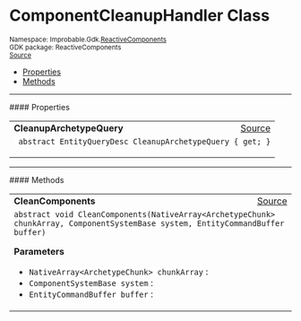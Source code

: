 
# ComponentCleanupHandler Class
<sup>
Namespace: Improbable.Gdk.<a href="{{urlRoot}}/api/reactive-components-index">ReactiveComponents</a><br/>
GDK package: ReactiveComponents<br/>
<a href="https://www.github.com/spatialos/gdk-for-unity/blob/84243525d98aff511e7aa1f7703c37347017e386/workers/unity/Packages/com.improbable.gdk.core/ReactiveComponents/CodegenAdapters/ComponentCleanupHandler.cs/#L6">Source</a>
<style>
a code {
                    padding: 0em 0.25em!important;
}
code {
                    background-color: #ffffff!important;
}
</style>
</sup>
<nav id="pageToc" class="page-toc"><ul><li><a href="#properties">Properties</a>
<li><a href="#methods">Methods</a>
</ul></nav>










</p>
<hr style="width:100%; border-top-color:#d8d8d8" />
#### Properties


</p>




<table width="100%">
    <tr>
        <td style="border-right:none"><b>CleanupArchetypeQuery</b></td>
        <td style="border-left:none; text-align:right"><a href="https://www.github.com/spatialos/gdk-for-unity/blob/84243525d98aff511e7aa1f7703c37347017e386/workers/unity/Packages/com.improbable.gdk.core/ReactiveComponents/CodegenAdapters/ComponentCleanupHandler.cs/#L8">Source</a></td>
    </tr>
    <tr>
        <td colspan="2">
<code> abstract EntityQueryDesc CleanupArchetypeQuery { get; }</code></p>



</td>
    </tr>
</table>






</p>
<hr style="width:100%; border-top-color:#d8d8d8" />
#### Methods


</p>




<table width="100%">
    <tr>
        <td style="border-right:none"><b>CleanComponents</b></td>
        <td style="border-left:none; text-align:right"><a href="https://www.github.com/spatialos/gdk-for-unity/blob/84243525d98aff511e7aa1f7703c37347017e386/workers/unity/Packages/com.improbable.gdk.core/ReactiveComponents/CodegenAdapters/ComponentCleanupHandler.cs/#L10">Source</a></td>
    </tr>
    <tr>
        <td colspan="2">
<code>abstract void CleanComponents(NativeArray&lt;ArchetypeChunk&gt; chunkArray, ComponentSystemBase system, EntityCommandBuffer buffer)</code></p>



</p>

<b>Parameters</b>

<ul>
<li><code>NativeArray&lt;ArchetypeChunk&gt; chunkArray</code> : </li>
<li><code>ComponentSystemBase system</code> : </li>
<li><code>EntityCommandBuffer buffer</code> : </li>
</ul>





</td>
    </tr>
</table>





